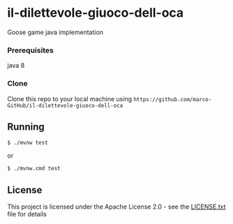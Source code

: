 # il-dilettevole-giuoco-dell-oca
Goose game java implementation

### Prerequisites

java 8

### Clone

Clone this repo to your local machine using `https://github.com/marco-GitHub/il-dilettevole-giuoco-dell-oca`

## Running

```
$ ./mvnw test
```

or

```
$ ./mvnw.cmd test
```

## License

This project is licensed under the Apache License 2.0 - see the [LICENSE.txt](LICENSE.txt) file for details
